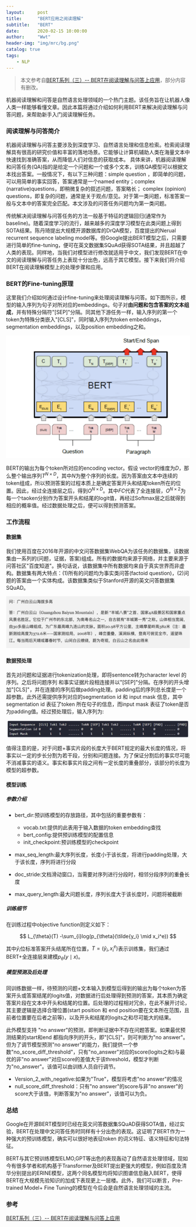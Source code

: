 ```yaml
---
layout:     post
title:      "BERT应用之阅读理解"
subtitle:   "BERT"
date:       2020-02-15 10:00:00
author:     "Wwt"
header-img: "img/mrc/bg.png"
catalog: true
tags:   
    - NLP
---
```


>本文参考自[BERT系列（三）-- BERT在阅读理解与问答上应用](https://cloud.tencent.com/developer/article/1465005)，部分内容有删改。

机器阅读理解和问答是自然语言处理领域的一个热门主题。该任务旨在让机器人像人类一样能够看懂文章。因此本篇将通过介绍如何利用BERT来解决阅读理解与问答问题，来帮助新手入门阅读理解任务。

### 阅读理解与问答简介

机器阅读理解与问答主要涉及到深度学习、自然语言处理和信息检索。检索阅读理解具有很高的研究价值和丰富的落地场景。它能够让计算机辅助人类在海量文本中快速找到准确答案，从而降低人们对信息的获取成本。
具体来讲，机器阅读理解和问答任务(QA)指的是给定一个问题和一个或多个文本，训练QA模型可以根据文本找出答案。一般情况下，有以下三种问题：simple question ，即简单的问题，可以用简单的事实回答，答案通常是一个named entity；complex (narrative)questions，即稍微复杂的叙述问题，答案略长； complex (opinion) questions，即复杂的问题，通常是关于观点/意见。对于第一类问题，标准答案一般与文本中的答案完全匹配。本文涉及的问答任务问题均为第一类问题。

传统解决阅读理解与问答任务的方法一般基于特征的逻辑回归(通常作为baseline)。随着深度学习的流行，越来越多的深度学习模型在此类问题上得到SOTA结果。陈丹琦提出大规模开源数据库的DrQA模型，百度提出的Nerual recurrent sequence labeling model等。但Google提出BERT模型之后，只需要进行简单的fine-tuning，便可在英文数据集SQuAd获得SOTA结果，并且超越了人类的表现。同样地，当我们对模型进行修改就适用于中文，我们发现BERT在中文的阅读理解与问答任务上表现十分出色，远高于其它模型。接下来我们将介绍BERT在阅读理解模型上的处理步骤和应用。

### BERT的Fine-tuning原理

这里我们介绍如何通过设计fine-tuning来处理阅读理解与问答。如下图所示，模型的输入序列为句子对所对应的embeddings。句子对**由问题和包含答案的文本组成**，并有特殊分隔符"[SEP]"分隔。同其他下游任务一样，输入序列的第一个token为特殊分类嵌入"[CLS]"，同时输入序列为token embeddings，segmentation embeddings，以及position embedding之和。

![1](/img/mrc/1.png)

BERT的输出为每个token所对应的encoding vector。假设 vector的维度为$D$，那么整个输出序列$T^{N\times D}$，其中$N$为整个序列的长度。因为答案由文本中连续的token组成，所以预测答案的过程本质上是确定答案开头和结尾token所在的位置。因此，经过全连接层之后，得到$O^{N \times D}$。其中$FC$代表了全连接层，$O^{N \times 2}$为每一个taoken分别作为答案开头和结尾的logit值，再经过Softmax层之后就得到相应的概率值。经过数据处理之后，便可以得到预测答案。

### 工作流程

#### 数据集

我们使用百度在2016年开源的中文问答数据集WebQA为该任务的数据集，该数据集由一系列的(问题，证据，答案)组成。所有的数据均来源于网络，并主要来源于问答社区"百度知道"。换句话说，该数据集中所有数据均来自于真实世界而非虚构。数据集有两大特点：(1)所有的问题均为事实类问答(factoid question)，(2)问题的答案由一个实体构成。该数据集类似于Stanford开源的英文问答数据集SQuAD。

![2](/img/mrc/2.png)

#### 数据预处理

首先对问题和证据进行tokenization处理，即将sentence转为character level 的序列。之后将问题序列 和事实证据片段相连接并以"[SEP]"分隔。在序列的开头增加"[CLS]"，并在连接的序列后做padding处理。padding后的序列总长度是一个超参数。此外还需提供序列对应的segmentation id 和 input mask 信息，其中 segmentation id 表征了token 所在句子的信息，而input mask 表征了token是否为padding值。经过预处理后，输入序列为:

![3](/img/mrc/3.png)

值得注意的是，对于问题+事实片段的长度大于BERT规定的最大长度的情况，将事实以一定的步长分割为若干段，分别和问题连接。为了保证分割后的事实尽可能不消减事实的语义。事实和事实片段之间有一定长度的重叠部分，该部分的长度为模型的超参数。

#### 模型训练

##### 参数介绍

- bert_dir:预训练模型的存放路径，其中包括的重要参数有：
  - vocab.txt:提供的此表用于输入数据的token embedding查找
  - bert_config:提供预训练模型的配置信息
  - init_checkpoint:预训练模型的checkpoint

- max_seq_length:最大序列长度，长度小于该长度，将进行padding处理，大于该长度，序列将进行分段
- doc_stride:文档滑动窗口，当需要对序列进行分段时，相邻分段序列的重叠长度
- max_query_length:最大问题长度，序列长度大于该长度时，问题将被截断

##### 训练细节

在训练过程中objective function则定义如下：


$$
L_{\theta}(T) -\sum_{i}log(p_{\theta}(\tilde{y_i} \mid  x_i^e))
$$


其中$\tilde y_i$位标准答案开头结尾所在位置，$T = {(\tilde y_i, x^e_i)}$表示训练集，我们通过BERT+全连接层来建模$p_\theta(y \mid x)$。

##### 模型预测及后处理

同训练数据一样，待预测的问题+文本输入到模型后得到的输出为每个token为答案开头或答案结尾的logits值，对数据进行后处理得到预测的答案，其本质为确定答案片段在文本中开头和结尾的位置。后处理的过程相对冗余，在此不展开讨论，其主要逻辑是选择合理位置(start position 和 end position要在文本所在范围，且前者位置要在后者之前等)，以及开头和结尾的logits之和尽可能大的结果。

此外模型支持 "no answer"的预测，即判断证据中不存在问题答案。如果最优预测结果的start和end 都指向序列的开头，即"[CLS]"，则可判断为"no answer"。但为了调节模型预测"no answer"的能力，我们提供一个参数"no_score_diff_threshold"，只有"no_answer"对应的score(logits之和)与最优的非"no answer"对应score的差值大于该threshold，模型才判断为"no_answer"。该值可以由训练人员自行调节。

- Version_2_with_negative:如果为"True"，模型将考虑"no answer"的情况
- null_score_diff_threshold：只有"no answer"的score与非"no answer"的score大于该值，判断答案为"no answer"，该值可以为负。

### 总结

Google在开源BERT模型时已经在英文问答数据集SQuAD获得SOTA值，经过实验，BERT在处理中文问答任务时同样有十分出色的表现。这证明了BERT作为一种强大的预训练模型，确实可以很好地表征token 的词义特征、语义特征和句法特征。

BERT与其它预训练模型ELMO,GPT等出色的表现轰动了自然语言处理领域，现如今有很多学者和机构基于Transformer及BERT提出更强大的模型，例如百度及清华分别提出的ERINE模型，这两个同名模型均将知识图谱信息融入BERT，使得BERT在大规模先验知识的加成下表现更上一层楼。此外，我们可以断言，Pre-trained Model+ Fine Tuning的模型在今后会是自然语言处理领域的主流。

### 参考

[BERT系列（三）-- BERT在阅读理解与问答上应用](https://cloud.tencent.com/developer/article/1465005)
